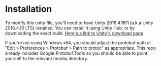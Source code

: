# Installation

To modify this unity file, you'll need to have Unity 2018.4.16f1 (a.k.a Unity 2018.4.16 LTS) installed. 
You can install it using Unity Hub, or by downloading the exact build.
[Here's a link to Unity's download page](https://unity3d.com/get-unity/download)

If you're not using Windows x64, you should adjust the protobuf path at "Edit > Preferences > Protobuf > Path to protoc" as appropriate.
This repo already includes Google.Protobuf.Tools so you should be able to point yourself to the relevant nearby directory.
